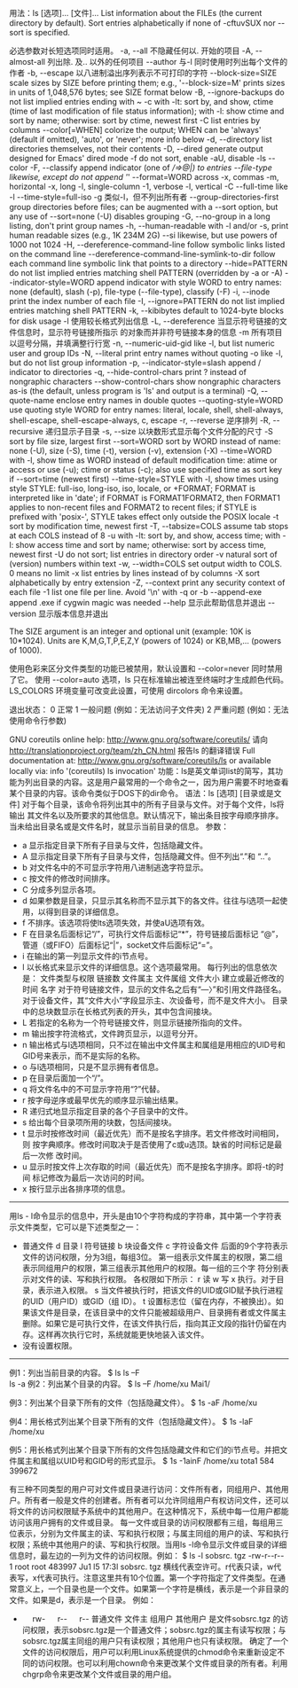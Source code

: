 用法：ls [选项]... [文件]...
List information about the FILEs (the current directory by default).
Sort entries alphabetically if none of -cftuvSUX nor --sort is specified.

必选参数对长短选项同时适用。
  -a, --all			不隐藏任何以. 开始的项目
  -A, --almost-all		列出除. 及.. 以外的任何项目
      --author			与-l 同时使用时列出每个文件的作者
  -b, --escape			以八进制溢出序列表示不可打印的字符
      --block-size=SIZE      scale sizes by SIZE before printing them; e.g.,
                               '--block-size=M' prints sizes in units of
                               1,048,576 bytes; see SIZE format below
  -B, --ignore-backups       do not list implied entries ending with ~
  -c                         with -lt: sort by, and show, ctime (time of last
                               modification of file status information);
                               with -l: show ctime and sort by name;
                               otherwise: sort by ctime, newest first
  -C                         list entries by columns
      --color[=WHEN]         colorize the output; WHEN can be 'always' (default
                               if omitted), 'auto', or 'never'; more info below
  -d, --directory            list directories themselves, not their contents
  -D, --dired                generate output designed for Emacs' dired mode
  -f                         do not sort, enable -aU, disable -ls --color
  -F, --classify             append indicator (one of */=>@|) to entries
      --file-type            likewise, except do not append '*'
      --format=WORD          across -x, commas -m, horizontal -x, long -l,
                               single-column -1, verbose -l, vertical -C
      --full-time            like -l --time-style=full-iso
  -g				类似-l，但不列出所有者
      --group-directories-first
                             group directories before files;
                               can be augmented with a --sort option, but any
                               use of --sort=none (-U) disables grouping
  -G, --no-group             in a long listing, don't print group names
  -h, --human-readable       with -l and/or -s, print human readable sizes
                               (e.g., 1K 234M 2G)
      --si                   likewise, but use powers of 1000 not 1024
  -H, --dereference-command-line
                             follow symbolic links listed on the command line
      --dereference-command-line-symlink-to-dir
                             follow each command line symbolic link
                               that points to a directory
      --hide=PATTERN         do not list implied entries matching shell PATTERN
                               (overridden by -a or -A)
      --indicator-style=WORD  append indicator with style WORD to entry names:
                               none (default), slash (-p),
                               file-type (--file-type), classify (-F)
  -i, --inode                print the index number of each file
  -I, --ignore=PATTERN       do not list implied entries matching shell PATTERN
  -k, --kibibytes            default to 1024-byte blocks for disk usage
  -l				使用较长格式列出信息
  -L, --dereference		当显示符号链接的文件信息时，显示符号链接所指示
				的对象而并非符号链接本身的信息
  -m				所有项目以逗号分隔，并填满整行行宽
  -n, --numeric-uid-gid      like -l, but list numeric user and group IDs
  -N, --literal              print entry names without quoting
  -o                         like -l, but do not list group information
  -p, --indicator-style=slash
                             append / indicator to directories
  -q, --hide-control-chars   print ? instead of nongraphic characters
      --show-control-chars   show nongraphic characters as-is (the default,
                               unless program is 'ls' and output is a terminal)
  -Q, --quote-name           enclose entry names in double quotes
      --quoting-style=WORD   use quoting style WORD for entry names:
                               literal, locale, shell, shell-always,
                               shell-escape, shell-escape-always, c, escape
  -r, --reverse			逆序排列
  -R, --recursive		递归显示子目录
  -s, --size			以块数形式显示每个文件分配的尺寸
  -S                         sort by file size, largest first
      --sort=WORD            sort by WORD instead of name: none (-U), size (-S),
                               time (-t), version (-v), extension (-X)
      --time=WORD            with -l, show time as WORD instead of default
                               modification time: atime or access or use (-u);
                               ctime or status (-c); also use specified time
                               as sort key if --sort=time (newest first)
      --time-style=STYLE     with -l, show times using style STYLE:
                               full-iso, long-iso, iso, locale, or +FORMAT;
                               FORMAT is interpreted like in 'date'; if FORMAT
                               is FORMAT1<newline>FORMAT2, then FORMAT1 applies
                               to non-recent files and FORMAT2 to recent files;
                               if STYLE is prefixed with 'posix-', STYLE
                               takes effect only outside the POSIX locale
  -t                         sort by modification time, newest first
  -T, --tabsize=COLS         assume tab stops at each COLS instead of 8
  -u                         with -lt: sort by, and show, access time;
                               with -l: show access time and sort by name;
                               otherwise: sort by access time, newest first
  -U                         do not sort; list entries in directory order
  -v                         natural sort of (version) numbers within text
  -w, --width=COLS           set output width to COLS.  0 means no limit
  -x                         list entries by lines instead of by columns
  -X                         sort alphabetically by entry extension
  -Z, --context              print any security context of each file
  -1                         list one file per line.  Avoid '\n' with -q or -b
      --append-exe           append .exe if cygwin magic was needed
      --help		显示此帮助信息并退出
      --version		显示版本信息并退出

The SIZE argument is an integer and optional unit (example: 10K is 10*1024).
Units are K,M,G,T,P,E,Z,Y (powers of 1024) or KB,MB,... (powers of 1000).

使用色彩来区分文件类型的功能已被禁用，默认设置和 --color=never 同时禁用了它。
使用 --color=auto 选项，ls 只在标准输出被连至终端时才生成颜色代码。
LS_COLORS 环境变量可改变此设置，可使用 dircolors 命令来设置。


退出状态：
 0  正常
 1  一般问题 (例如：无法访问子文件夹)
 2  严重问题 (例如：无法使用命令行参数)

GNU coreutils online help: <http://www.gnu.org/software/coreutils/>
请向<http://translationproject.org/team/zh_CN.html> 报告ls 的翻译错误
Full documentation at: <http://www.gnu.org/software/coreutils/ls>
or available locally via: info '(coreutils) ls invocation'
功能：ls是英文单词list的简写，其功能为列出目录的内容。这是用户最常用的一个命令之一，因为用户需要不时地查看某个目录的内容。该命令类似于DOS下的dir命令。
语法：ls [选项] [目录或是文件] 
对于每个目录，该命令将列出其中的所有子目录与文件。对于每个文件，ls将输出 其文件名以及所要求的其他信息。默认情况下，输出条目按字母顺序排序。当未给出目录名或是文件名时，就显示当前目录的信息。
参数：
- a 显示指定目录下所有子目录与文件，包括隐藏文件。 
- A 显示指定目录下所有子目录与文件，包括隐藏文件。但不列出“.”和 “..”。
- b 对文件名中的不可显示字符用八进制逃逸字符显示。
- c 按文件的修改时间排序。 
- C 分成多列显示各项。
- d 如果参数是目录，只显示其名称而不显示其下的各文件。往往与l选项一起使 用，以得到目录的详细信息。
- f 不排序。该选项将使lts选项失效，并使aU选项有效。
- F 在目录名后面标记“/”，可执行文件后面标记“*”，符号链接后面标记 “@”，管道（或FIFO）后面标记“|”，socket文件后面标记“=”。 
- i 在输出的第一列显示文件的i节点号。 
- l 以长格式来显示文件的详细信息。这个选项最常用。
每行列出的信息依次是： 文件类型与权限 链接数 文件属主 文件属组 文件大小 建立或最近修改的时间 名字 
对于符号链接文件，显示的文件名之后有“—〉”和引用文件路径名。 
对于设备文件，其“文件大小”字段显示主、次设备号，而不是文件大小。
目录中的总块数显示在长格式列表的开头，其中包含间接块。 
- L 若指定的名称为一个符号链接文件，则显示链接所指向的文件。
- m 输出按字符流格式，文件跨页显示，以逗号分开。 
- n 输出格式与l选项相同，只不过在输出中文件属主和属组是用相应的UID号和 GID号来表示，而不是实际的名称。
- o 与l选项相同，只是不显示拥有者信息。
- p 在目录后面加一个“/”。
- q 将文件名中的不可显示字符用“?”代替。 
- r 按字母逆序或最早优先的顺序显示输出结果。 
- R 递归式地显示指定目录的各个子目录中的文件。 
- s 给出每个目录项所用的块数，包括间接块。 
- t 显示时按修改时间（最近优先）而不是按名字排序。若文件修改时间相同，则 按字典顺序。修改时间取决于是否使用了c或u选顶。缺省的时间标记是最后一次修 改时间。
- u 显示时按文件上次存取的时间（最近优先）而不是按名字排序。即将-t的时间 标记修改为最后一次访问的时间。
- x 按行显示出各排序项的信息。
-----------------------------------------------------------------------------------------------------
用ls - l命令显示的信息中，开头是由10个字符构成的字符串，其中第一个字符表示文件类型，它可以是下述类型之一：
- 普通文件
d 目录 
l 符号链接
b 块设备文件
c 字符设备文件
后面的9个字符表示文件的访问权限，分为3组，每组3位。
第一组表示文件属主的权限，第二组表示同组用户的权限，第三组表示其他用户的权限。每一组的三个字 符分别表示对文件的读、写和执行权限。 
各权限如下所示：
r 读 
w 写 
x 执行。对于目录，表示进入权限。
s 当文件被执行时，把该文件的UID或GID赋予执行进程的UID（用户ID）或GID（组 ID）。
t 设置标志位（留在内存，不被换出）。如果该文件是目录，在该目录中的文件只能被超级用户、目录拥有者或文件属主删除。如果它是可执行文件，在该文件执行后，指向其正文段的指针仍留在内存。这样再次执行它时，系统就能更快地装入该文件。 
- 没有设置权限。
------------------------------------------------------------------------------------------------------ 
例1：列出当前目录的内容。
$ ls 
  ls –F  
  ls  -a
例2：列出某个目录的内容。 
$ ls –F /home/xu Mai1/ 

例3：列出某个目录下所有的文件（包括隐藏文件）。
$ 1s -aF /home/xu

例4：用长格式列出某个目录下所有的文件（包括隐藏文件）。
$ 1s -laF /home/xu

例5：用长格式列出某个目录下所有的文件包括隐藏文件和它们的i节点号。并把文件属主和属组以UID号和GID号的形式显示。
$ 1s -1ainF /home/xu tota1 584 399672 

有三种不同类型的用户可对文件或目录进行访问：文件所有者，同组用户、其他用户。所有者一般是文件的创建者。所有者可以允许同组用户有权访问文件，还可以将文件的访问权限赋予系统中的其他用户。在这种情况下，系统中每一位用户都能访问该用户拥有的文件或目录。
每一文件或目录的访问权限都有三组，每组用三位表示，分别为文件属主的读、写和执行权限；与属主同组的用户的读、写和执行权限；系统中其他用户的读、写和执行权限。当用ls -l命令显示文件或目录的详细信息时，最左边的一列为文件的访问权限。例如：
$ ls -l sobsrc. tgz
-rw-r--r-- 1 root root 483997 Ju1 l5 17:3l sobsrc. tgz
横线代表空许可。r代表只读，w代表写，x代表可执行。注意这里共有10个位置。第一个字符指定了文件类型。在通常意义上，一个目录也是一个文件。如果第一个字符是横线，表示是一个非目录的文件。如果是d，表示是一个目录。
例如：
- 　 rw- 　 r-- 　 r-- 
普通文件 文件主 组用户 其他用户 
是文件sobsrc.tgz 的访问权限，表示sobsrc.tgz是一个普通文件；sobsrc.tgz的属主有读写权限；与sobsrc.tgz属主同组的用户只有读权限；其他用户也只有读权限。
确定了一个文件的访问权限后，用户可以利用Linux系统提供的chmod命令来重新设定不同的访问权限。也可以利用chown命令来更改某个文件或目录的所有者。利用chgrp命令来更改某个文件或目录的用户组。